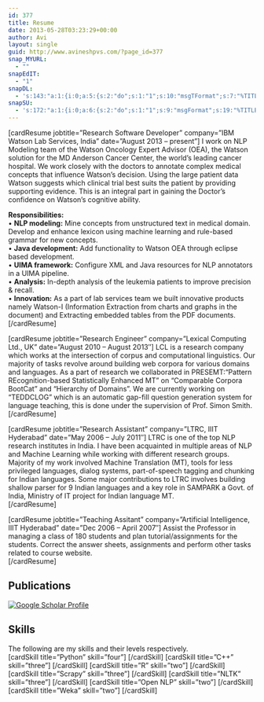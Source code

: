 ```yaml
---
id: 377
title: Resume
date: 2013-05-28T03:23:29+00:00
author: Avi
layout: single
guid: http://www.avineshpvs.com/?page_id=377
snap_MYURL:
  - ""
snapEdIT:
  - "1"
snapDL:
  - 's:143:"a:1:{i:0;a:5:{s:2:"do";s:1:"1";s:10:"msgTFormat";s:7:"%TITLE%";s:9:"msgFormat";s:9:"%EXCERPT%";s:9:"isAutoURL";s:1:"A";s:8:"urlToUse";s:0:"";}}";'
snapSU:
  - 's:172:"a:1:{i:0;a:6:{s:2:"do";s:1:"1";s:9:"msgFormat";s:19:"%TITLE% - %EXCERPT%";s:5:"suCat";s:11:"StumbleUpon";s:4:"nsfw";s:1:"0";s:9:"isAutoURL";s:1:"A";s:8:"urlToUse";s:0:"";}}";'
---
```

[cardResume jobtitle=&#8221;Research Software Developer&#8221; company=&#8221;IBM Watson Lab Services, India&#8221; date=&#8221;August 2013 &#8211; present&#8221;] I work on NLP Modeling team of the Watson Oncology Expert Advisor (OEA), the Watson solution for the MD Anderson Cancer Center, the world&#8217;s leading cancer hospital. We work closely with the doctors to annotate complex medical concepts that influence Watson&#8217;s decision. Using the large patient data Watson suggests which clinical trial best suits the patient by providing supporting evidence. This is an integral part in gaining the Doctor&#8217;s confidence on Watson&#8217;s cognitive ability.

**Responsibilities:**  
• **NLP modeling:** Mine concepts from unstructured text in medical domain. Develop and enhance lexicon using machine learning and rule-based grammar for new concepts.  
• **Java development:** Add functionality to Watson OEA through eclipse based development.  
• **UIMA framework:** Configure XML and Java resources for NLP annotators in a UIMA pipeline.  
• **Analysis:** In-depth analysis of the leukemia patients to improve precision & recall.  
• **Innovation:** As a part of lab services team we built innovative products namely Watson-I (Information Extraction from charts and graphs in the document) and Extracting embedded tables from the PDF documents.  
[/cardResume]

[cardResume jobtitle=&#8221;Research Engineer&#8221; company=&#8221;Lexical Computing Ltd., UK&#8221; date=&#8221;August 2010 &#8211; August 2013&#8243;] LCL is a research company which works at the intersection of corpus and computational linguistics. Our majority of tasks revolve around building web corpora for various domains and languages. As a part of research we collaborated in PRESEMT:“Pattern REcognition-based Statistically Enhanced MT” on “Comparable Corpora BootCat” and “Hierarchy of Domains”. We are currently working on “TEDDCLOG” which is an automatic gap-fill question generation system for language teaching, this is done under the supervision of Prof. Simon Smith.  
[/cardResume]

[cardResume jobtitle=&#8221;Research Assistant&#8221; company=&#8221;LTRC, IIIT Hyderabad&#8221; date=&#8221;May 2006 &#8211; July 2011&#8243;] LTRC is one of the top NLP research institutes in India. I have been acquainted in multiple areas of NLP and Machine Learning while working with different research groups. Majority of my work involved Machine Translation (MT), tools for less privileged languages, dialog systems, part-of-speech tagging and chunking for Indian languages. Some major contributions to LTRC involves building shallow parser for 9 Indian languages and a key role in SAMPARK a Govt. of India, Ministry of IT project for Indian language MT.  
[/cardResume]

[cardResume jobtitle=&#8221;Teaching Assitant&#8221; company=&#8221;Artificial Intelligence, IIIT Hyderabad&#8221; date=&#8221;Dec 2006 &#8211; April 2007&#8243;] Assist the Professor in managing a class of 180 students and plan tutorial/assignments for the students. Correct the answer sheets, assignments and perform other tasks related to course website.  
[/cardResume]

## Publications 

[<img src="https://i0.wp.com/www.avineshpvs.com/wp-content/uploads/2013/05/gslogo.jpg?resize=90%2C39" alt="Google Scholar Profile" class="size-full wp-image-401" data-recalc-dims="1" />](http://scholar.google.co.uk/citations?user=F4u28JcAAAAJ&hl)  


## Skills

The following are my skills and their levels respectively.  
\[cardSkill title=&#8221;Python&#8221; skill=&#8221;four&#8221;\] \[/cardSkill\] \[cardSkill title=&#8221;C++&#8221; skill=&#8221;three&#8221;\] \[/cardSkill\] \[cardSkill title=&#8221;R&#8221; skill=&#8221;two&#8221;\] \[/cardSkill\] \[cardSkill title=&#8221;Scrapy&#8221; skill=&#8221;three&#8221;\] \[/cardSkill\] \[cardSkill title=&#8221;NLTK&#8221; skill=&#8221;three&#8221;\] \[/cardSkill\] \[cardSkill title=&#8221;Open NLP&#8221; skill=&#8221;two&#8221;\] \[/cardSkill\] \[cardSkill title=&#8221;Weka&#8221; skill=&#8221;two&#8221;\] \[/cardSkill\]